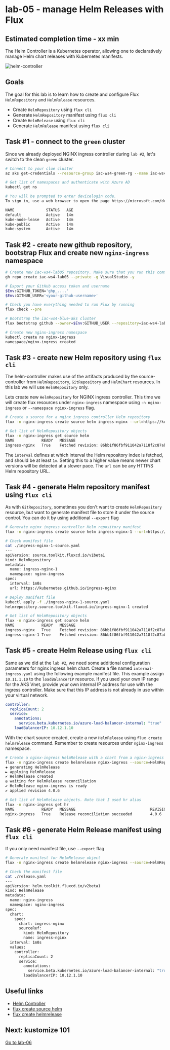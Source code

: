 # lab-05 - manage Helm Releases with Flux

## Estimated completion time - xx min

The Helm Controller is a Kubernetes operator, allowing one to declaratively manage Helm chart releases with Kubernetes manifests.

![helm-controller](https://fluxcd.io/img/helm-controller.png) 

## Goals

The goal for this lab is to learn how to create and configure Flux `HelmRepository` and `HelmRelease` resources.

* Create `HelmRepository` using `flux cli`
* Generate `HelmRepository` manifest using `flux cli`
* Create `HelmRelease` using `flux cli`
* Generate `HelmRelease` manifest using `flux cli`

## Task #1 - connect to the `green` cluster

Since we already deployed NGINX ingress controller during `lab #2`, let's switch to the clean `green` cluster.

```bash
# Connect to your clue cluster
az aks get-credentials --resource-group iac-ws4-green-rg --name iac-ws4-green-aks --overwrite-existing

# Get list of namespaces and authenticate with Azure AD
kubectl get ns

# You will be prompted to enter devicelogin code.
To sign in, use a web browser to open the page https://microsoft.com/devicelogin and enter the code <...> to authenticate.

NAME              STATUS   AGE
default           Active   14m
kube-node-lease   Active   14m
kube-public       Active   14m
kube-system       Active   14m
```

## Task #2 - create new github repository, bootstrap Flux and create new `nginx-ingress` namespace

```bash
# Create new iac-ws4-lab05 repository. Make sure that you run this command outside of github repository, otherwise you will get the following error message  'error: remote origin already exists.' and you will need to clone iac-ws4-lab05 to some other folder.
gh repo create iac-ws4-lab05 --private -g VisualStudio -y

# Export your GitHub access token and username
$Env:GITHUB_TOKEN='ghp_....'
$Env:GITHUB_USER='<your-github-username>'

# Check you have everything needed to run Flux by running 
flux check --pre

# Bootstrap the iac-ws4-blue-aks cluster
flux bootstrap github --owner=$Env:GITHUB_USER --repository=iac-ws4-lab05 --branch=main --personal --path=clusters/iac-ws4-green-aks

# Create new nginx-ingress namespace
kubectl create ns nginx-ingress
namespace/nginx-ingress created
```

## Task #3 - create new Helm repository using `flux cli`

The helm-controller makes use of the artifacts produced by the source-controller from `HelmRepository`, `GitRepository` and `HelmChart` resources. In this lab we will use `HelmRepository` only. 

Lets create new `HelmRepository` for NGINX ingress controller.  This time we will create flux resources under `nginx-ingress` namespace using `-n nginx-ingress` or `--namespace nginx-ingress` flag.

```bash
# Create a source for a nginx ingress controller Helm repository
flux -n nginx-ingress create source helm ingress-nginx --url=https://kubernetes.github.io/ingress-nginx --interval=1m 

# Get list of HelmRepository objects
flux -n nginx-ingress get source helm
NAME            READY   MESSAGE                                                         REVISION                                        SUSPENDED
ingress-nginx   True    Fetched revision: 86bb1f86fbf911042a7118f2c87ab4df06f03ce6      86bb1f86fbf911042a7118f2c87ab4df06f03ce6        False
```

The `interval` defines at which interval the Helm repository index is fetched, and should be at least `1m`. Setting this to a higher value means newer chart versions will be detected at a slower pace. 
The `url` can be any HTTP/S Helm repository URL.

## Task #4 - generate Helm repository manifest using `flux cli`

As with `GitRepository`, sometimes you don't want to create `HelmRepository` resource, but want to generate manifest file to store it under the source control.
You can do it by using additional `--export` flag

```bash
# Generate nginx ingress controller Helm repository manifest
flux -n nginx-ingress create source helm ingress-nginx-1 --url=https://kubernetes.github.io/ingress-nginx --interval=1m --export > ingress-nginx-1-source.yaml

# Check manifest file
cat ./ingress-nginx-1-source.yaml
---
apiVersion: source.toolkit.fluxcd.io/v1beta1
kind: HelmRepository
metadata:
  name: ingress-nginx-1
  namespace: nginx-ingress
spec:
  interval: 1m0s
  url: https://kubernetes.github.io/ingress-nginx

# Deploy manifest file
kubectl apply -f ./ingress-nginx-1-source.yaml
helmrepository.source.toolkit.fluxcd.io/ingress-nginx-1 created

# Get list of HelmRepository objects
flux -n nginx-ingress get source helm
NAME            READY   MESSAGE                                                         REVISION                                        SUSPENDED
ingress-nginx   True    Fetched revision: 86bb1f86fbf911042a7118f2c87ab4df06f03ce6      86bb1f86fbf911042a7118f2c87ab4df06f03ce6        False
ingress-nginx-1 True    Fetched revision: 86bb1f86fbf911042a7118f2c87ab4df06f03ce6      86bb1f86fbf911042a7118f2c87ab4df06f03ce6        False
```

## Task #5 - create Helm Release using `flux cli`

Same as we did at the `lab #2`, we need some additional configuration parameters for nginx ingress helm chart. Create a file named `internal-ingress.yaml` using the following example manifest file. This example assign `10.11.1.10` to the `loadBalancerIP` resource. If you used your own IP range for the AKS Vnet, provide your own internal IP address for use with the ingress controller. Make sure that this IP address is not already in use within your virtual network.

```yaml
controller:
  replicaCount: 2
  service:
    annotations:
      service.beta.kubernetes.io/azure-load-balancer-internal: "true"
    loadBalancerIP: 10.12.1.10
```

With the chart source created, create a new `HelmRelease` using `flux create helmrelease` command. Remember to create resources under `nginx-ingress` namespace.

```bash
# Create a nginx-ingress HelmRelease with a chart from a nginx-ingress HelmRepository source
flux -n nginx-ingress create helmrelease nginx-ingress --source=HelmRepository/ingress-nginx --chart=ingress-nginx --values=./internal-ingress.yaml
✚ generating HelmRelease
► applying HelmRelease
✔ HelmRelease created
◎ waiting for HelmRelease reconciliation
✔ HelmRelease nginx-ingress is ready
✔ applied revision 4.0.6

# Get list of HelmRelease objects. Note that I used hr alias
flux -n nginx-ingress get hr
NAME            READY   MESSAGE                                 REVISION        SUSPENDED
nginx-ingress   True    Release reconciliation succeeded        4.0.6           False
```

## Task #6 - generate Helm Release manifest using `flux cli`

If you only need manifest file, use `--export` flag

```bash
# Generate manifest for HelmRelease object
flux -n nginx-ingress create helmrelease nginx-ingress --source=HelmRepository/ingress-nginx --chart=ingress-nginx --values=./internal-ingress.yaml --export > release.yaml

# Check the manifest file
cat ./release.yaml
---
apiVersion: helm.toolkit.fluxcd.io/v2beta1
kind: HelmRelease
metadata:
  name: nginx-ingress
  namespace: nginx-ingress
spec:
  chart:
    spec:
      chart: ingress-nginx
      sourceRef:
        kind: HelmRepository
        name: ingress-nginx
  interval: 1m0s
  values:
    controller:
      replicaCount: 2
      service:
        annotations:
          service.beta.kubernetes.io/azure-load-balancer-internal: "true"
        loadBalancerIP: 10.12.1.10

```

## Useful links

* [Helm Controller](https://fluxcd.io/docs/components/helm/)
* [flux create source helm](https://fluxcd.io/docs/cmd/flux_create_source_helm/)
* [flux create helmrelease](https://fluxcd.io/docs/cmd/flux_create_helmrelease/)

## Next: kustomize 101

[Go to lab-06](../lab-06/readme.md)